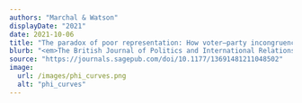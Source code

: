 ```yaml
---
authors: "Marchal & Watson"
displayDate: "2021"
date: 2021-10-06
title: "The paradox of poor representation: How voter–party incongruence curbs affective polarisation"
blurb: "<em>The British Journal of Politics and International Relations</em>, 1-18."
source: "https://journals.sagepub.com/doi/10.1177/13691481211048502"
image:
  url: /images/phi_curves.png
  alt: "phi_curves"
---
```

